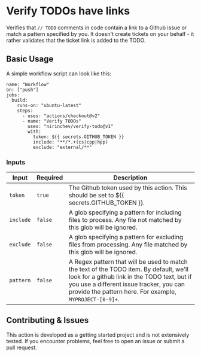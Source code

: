 # Verify TODOs have links

Verifies that `// TODO` comments in code contain a link to a Github issue or match a pattern specified by you. It doesn't
create tickets on your behalf - it rather validates that the ticket link is added to the TODO.

## Basic Usage

A simple workflow script can look like this:

```
name: "Workflow"
on: ["push"]
jobs:
  build:
    runs-on: "ubuntu-latest"
    steps:
      - uses: "actions/checkout@v2"
      - name: "Verify TODOs"
        uses: "nirinchev/verify-todo@v1"
        with:
          token: ${{ secrets.GITHUB_TOKEN }}
          include: "**/*.+(cs|cpp|hpp)
          exclude: "external/**"
```

### Inputs

| Input | Required | Description |
|-|-|-|
| `token` | `true` | The Github token used by this action. This should be set to ${{ secrets.GITHUB_TOKEN }}. |
| `include` | `false` | A glob specifying a pattern for including files to process. Any file not matched by this glob will be ignored. |
| `exclude` | `false` | A glob specifying a pattern for excluding files from processing. Any file matched by this glob will be ignored. |
| `pattern` | `false` | A Regex pattern that will be used to match the text of the TODO item. By default, we'll look for a github link in the TODO text, but if you use a different issue tracker, you can provide the pattern here. For example, `MYPROJECT-[0-9]+`. |

## Contributing & Issues

This action is developed as a getting started project and is not extensively tested. If you encounter problems, feel free to open an issue or submit a pull request.
